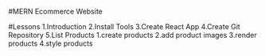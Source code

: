 #MERN Ecommerce Website

#Lessons
1.Introduction
2.Install Tools
3.Create React App
4.Create Git Repository
5.List Products
1.create products
2.add product images
3.render products
4.style products
